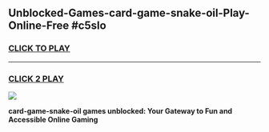 
## Unblocked-Games-card-game-snake-oil-Play-Online-Free #c5slo
<h3>
<a href="https://us.freeplayer.one?title=card-game-snake-oil&ref=10M">CLICK TO PLAY</a></h3>
<hr>

<h3>
<a href="https://us.freeplayer.one?title=card-game-snake-oil&ref=10M">CLICK 2 PLAY</a>
  
</h3>

<a href="https://us.freeplayer.one?title=card-game-snake-oil&ref=10M"><img src="https://clearcache.store/games.png"></a>


**card-game-snake-oil games unblocked: Your Gateway to Fun and Accessible Online Gaming**
